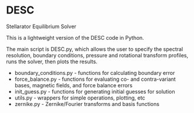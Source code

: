 # DESC
Stellarator Equilibrium Solver

This is a lightweight version of the DESC code in Python. 

The main script is DESC.py, which allows the user to specify the spectral resolution, boundary conditions, pressure and rotational transform profiles, runs the solver, then plots the results.

* boundary_conditions.py - functions for calculating boundary error
* force_balance.py - functions for evaluating co- and contra-variant bases, magnetic fields, and force balance errors
* init_guess.py - functions for generating initial guesses for solution
* utils.py - wrappers for simple operations, plotting, etc
* zernike.py - Zernike/Fourier transforms and basis functions
